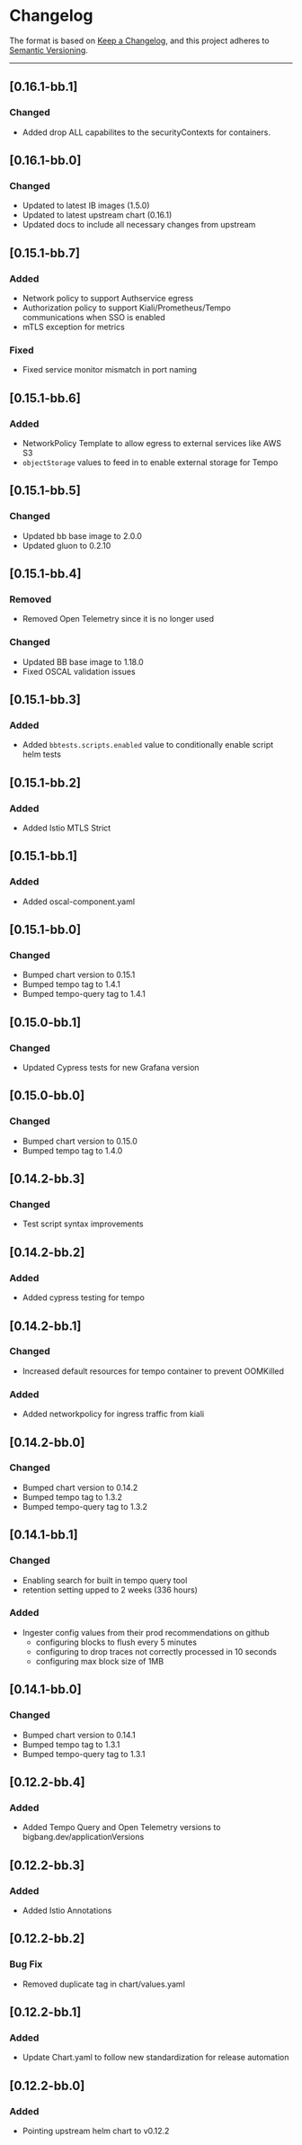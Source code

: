 # Changelog

The format is based on [Keep a Changelog](https://keepachangelog.com/en/1.0.0/), and this project adheres to [Semantic Versioning](https://semver.org/spec/v2.0.0.html).

---
## [0.16.1-bb.1]
### Changed
- Added drop ALL capabilites to the securityContexts for containers.

## [0.16.1-bb.0]
### Changed
- Updated to latest IB images (1.5.0)
- Updated to latest upstream chart (0.16.1)
- Updated docs to include all necessary changes from upstream

## [0.15.1-bb.7]
### Added
- Network policy to support Authservice egress
- Authorization policy to support Kiali/Prometheus/Tempo communications when SSO is enabled
- mTLS exception for metrics
### Fixed
- Fixed service monitor mismatch in port naming

## [0.15.1-bb.6]
### Added
- NetworkPolicy Template to allow egress to external services like AWS S3
- `objectStorage` values to feed in to enable external storage for Tempo

## [0.15.1-bb.5]
### Changed
- Updated bb base image to 2.0.0
- Updated gluon to 0.2.10

## [0.15.1-bb.4]
### Removed
- Removed Open Telemetry since it is no longer used
### Changed
- Updated BB base image to 1.18.0
- Fixed OSCAL validation issues

## [0.15.1-bb.3]
### Added
- Added `bbtests.scripts.enabled` value to conditionally enable script helm tests

## [0.15.1-bb.2]
### Added
- Added Istio MTLS Strict

## [0.15.1-bb.1]
### Added
- Added oscal-component.yaml

## [0.15.1-bb.0]
### Changed
- Bumped chart version to 0.15.1
- Bumped tempo tag to 1.4.1
- Bumped tempo-query tag to 1.4.1

## [0.15.0-bb.1]
### Changed
- Updated Cypress tests for new Grafana version

## [0.15.0-bb.0]
### Changed
- Bumped chart version to 0.15.0
- Bumped tempo tag to 1.4.0

## [0.14.2-bb.3]
### Changed
- Test script syntax improvements

## [0.14.2-bb.2]
### Added
- Added cypress testing for tempo

## [0.14.2-bb.1]
### Changed
- Increased default resources for tempo container to prevent OOMKilled
### Added
- Added networkpolicy for ingress traffic from kiali

## [0.14.2-bb.0]
### Changed
- Bumped chart version to 0.14.2
- Bumped tempo tag to 1.3.2
- Bumped tempo-query tag to 1.3.2

## [0.14.1-bb.1]
### Changed
- Enabling search for built in tempo query tool
- retention setting upped to 2 weeks (336 hours)
### Added
- Ingester config values from their prod recommendations on github
  - configuring blocks to flush every 5 minutes
  - configuring to drop traces not correctly processed in 10 seconds
  - configuring max block size of 1MB

## [0.14.1-bb.0]
### Changed
- Bumped chart version to 0.14.1
- Bumped tempo tag to 1.3.1
- Bumped tempo-query tag to 1.3.1

## [0.12.2-bb.4]
### Added
- Added Tempo Query and Open Telemetry versions to bigbang.dev/applicationVersions

## [0.12.2-bb.3]
### Added
- Added Istio Annotations

## [0.12.2-bb.2]
### Bug Fix
- Removed duplicate tag in chart/values.yaml

## [0.12.2-bb.1]
### Added
- Update Chart.yaml to follow new standardization for release automation

## [0.12.2-bb.0]
### Added
- Pointing upstream helm chart to v0.12.2
